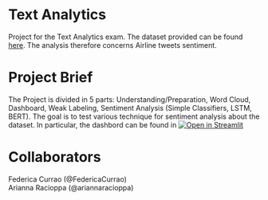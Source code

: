 # Text Analytics
Project for the Text Analytics exam. The dataset provided can be found [here](https://data.world/crowdflower/airline-twitter-sentiment). The analysis therefore concerns Airline tweets sentiment.

# Project Brief
The Project is divided in 5 parts: Understanding/Preparation, Word Cloud, Dashboard, Weak Labeling, Sentiment Analysis (Simple Classifiers, LSTM, BERT). The goal is to test various technique for sentiment analysis about the dataset.
In particular, the dashbord can be found in [![Open in Streamlit](https://static.streamlit.io/badges/streamlit_badge_black_white.svg)](https://share.streamlit.io/matteobiviano/tweets-analysis-dashboard/main/dashboard.py)

# Collaborators
Federica Currao (@FedericaCurrao) <br>
Arianna Racioppa (@ariannaracioppa)
